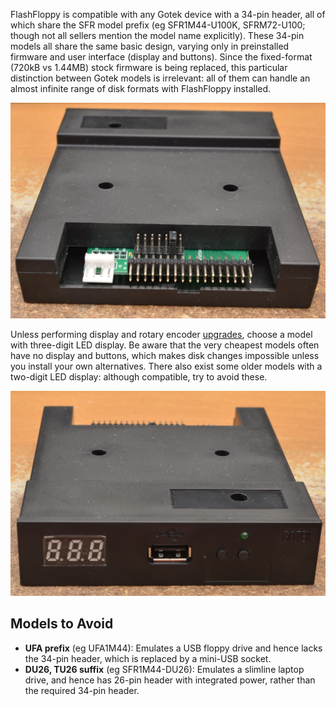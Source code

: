 FlashFloppy is compatible with any Gotek device with a 34-pin header,
all of which share the SFR model prefix (eg SFR1M44-U100K,
SFRM72-U100; though not all sellers mention the model name
explicitly). These 34-pin models all share the same basic design,
varying only in preinstalled firmware and user interface (display and
buttons). Since the fixed-format (720kB vs 1.44MB) stock firmware is
being replaced, this particular distinction between Gotek models is
irrelevant: all of them can handle an almost infinite range of disk
formats with FlashFloppy installed.

![34-pin Gotek](assets/gotek-34pin.jpg)

Unless performing display and rotary encoder
[upgrades](Hardware-Mods), choose a model with three-digit LED
display. Be aware that the very cheapest models often have no display
and buttons, which makes disk changes impossible unless you install
your own alternatives. There also exist some older models with a
two-digit LED display: although compatible, try to avoid these.

![3-button Gotek](assets/gotek-three-button.jpg)

## Models to Avoid

- **UFA prefix** (eg UFA1M44): Emulates a USB floppy drive and hence
  lacks the 34-pin header, which is replaced by a mini-USB socket.
- **DU26, TU26 suffix** (eg SFR1M44-DU26): Emulates a slimline laptop
  drive, and hence has 26-pin header with integrated power, rather than
  the required 34-pin header.

